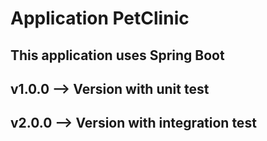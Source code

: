 # Application PetClinic

## This application uses Spring Boot 

## v1.0.0 --> Version with unit test

## v2.0.0 --> Version with integration test

